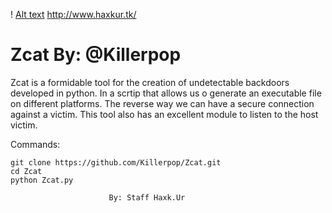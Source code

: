 ! [Alt text](http://2.bp.blogspot.com/-AEMFuusurAY/WmZzIWGkrmI/AAAAAAAAAnk/e2dyPk_bRfgjYhSOHufT4EsIerBZmHGIwCK4BGAYYCw/s326/sdcdc.png "Haxk.Ur")
http://www.haxkur.tk/

# Zcat By: @Killerpop


Zcat is a formidable tool for the creation of undetectable 
backdoors developed in python. In a scrtip that allows us 
o generate an executable file on different platforms. 
The reverse way we can have a secure connection against a victim.
This tool also has an excellent module to listen to the host victim.


Commands:

	git clone https://github.com/Killerpop/Zcat.git
	cd Zcat
	python Zcat.py

                          By: Staff Haxk.Ur
